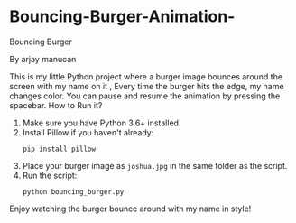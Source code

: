 # Bouncing-Burger-Animation-
Bouncing Burger

By arjay manucan

This is my little Python project where a burger image bounces around the screen with my name on it ,  Every time the burger hits the edge, my name changes color. You can pause and resume the animation by pressing the spacebar.
 How to Run it?
1. Make sure you have Python 3.6+ installed.
2. Install Pillow if you haven't already:
   ```
   pip install pillow
   ```
3. Place your burger image as `joshua.jpg` in the same folder as the script.
4. Run the script:
   ```
   python bouncing_burger.py
   ```

Enjoy watching the burger bounce around with my name in style! 
